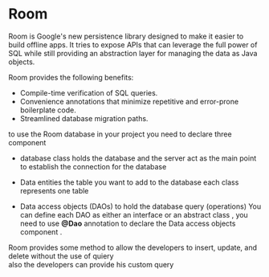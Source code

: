 # Room

Room is Google's new persistence library designed to make it easier to build offline apps. It tries to expose APIs that can leverage the full power of SQL while still providing an abstraction layer for managing the data as Java objects. 

Room provides the following benefits:

- Compile-time verification of SQL queries.
- Convenience annotations that minimize repetitive and error-prone boilerplate code.
- Streamlined database migration paths.

to use the Room database in your project you need to declare three component 

- database class holds the database and the server act as the main point to establish the connection for the database 

- Data entities the table you want to add to the database each class represents one table 

- Data access objects (DAOs) to hold the database query (operations)
 You can define each DAO as either an interface or an abstract class , you need to use **@Dao** annotation to declare the Data access objects component .

 
Room provides some method to allow the developers to insert, update, and delete without the use of quiery  
also the developers can provide his custom query 